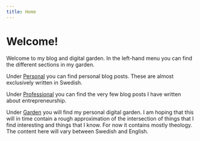 ```yaml
---
title: Home
---
```


# Welcome!

Welcome to my blog and digital garden. In the left-hand menu you can find the different sections in my garden.

Under [Personal](/categories/personal/) you can find personal blog posts. These are almost exclusively written in Swedish.

Under [Professional](/categories/professional/) you can find the very few blog posts I have written about entrepreneurship.

Under [Garden](/garden/) you will find my personal digital garden. I am hoping that this will in time contain a rough approximation of the intersection of things that I find interesting and things that I know. For now it contains mostly theology. The content here will vary between Swedish and English.